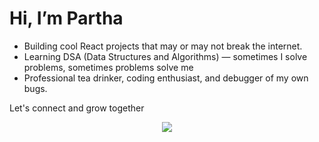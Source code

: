 # Hi, I’m Partha

- Building cool React projects that may or may not break the internet.
- Learning DSA (Data Structures and Algorithms) — sometimes I solve problems, sometimes problems solve me
- Professional tea drinker, coding enthusiast, and debugger of my own bugs.

Let's connect and grow together

<p align="center">
  <img src="https://github-readme-stats.vercel.app/api/top-langs/?username=parthodas23&layout=compact&theme=dark" />
</p>
